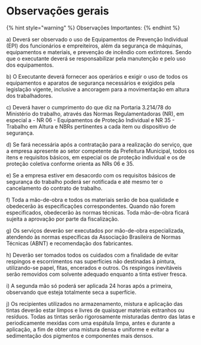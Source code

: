 # Observações gerais

{% hint style="warning" %}
Observações Importantes:
{% endhint %}

a) Deverá ser observado o uso de Equipamentos de Prevenção Individual (EPI) dos funcionários e empreiteiros, além da segurança de máquinas, equipamentos e materiais, e prevenção de incêndio com extintores. Sendo que o executante deverá se responsabilizar pela manutenção e pelo uso dos equipamentos.

b) O Executante deverá fornecer aos operários e exigir o uso de todos os equipamentos e aparatos de segurança necessários e exigidos pela legislação vigente, inclusive a ancoragem para a movimentação em altura dos trabalhadores.

c) Deverá haver o cumprimento do que diz na Portaria 3.214/78 do Ministério do trabalho, através das Normas Regulamentadoras (NR), em especial a - NR 06 - Equipamentos de Proteção Individual e NR 35 - Trabalho em Altura e NBRs pertinentes a cada item ou dispositivo de segurança.

d) Se fará necessária após a contratação para a realização do serviço, que a empresa apresente ao setor competente da Prefeitura Municipal, todos os itens e requisitos básicos, em especial os de proteção individual e os de proteção coletiva conforme orienta as NRs 06 e 35.

e) Se a empresa estiver em desacordo com os requisitos básicos de segurança do trabalho poderá ser notificada e até mesmo ter o cancelamento do contrato de trabalho.

f) Toda a mão-de-obra e todos os materiais serão de boa qualidade e obedecerão às especificações correspondentes. Quando não forem especificados, obedecerão às normas técnicas. Toda mão-de-obra ficará sujeita a aprovação por parte da fiscalização.

g) Os serviços deverão ser executados por mão-de-obra especializada, atendendo às normas específicas da Associação Brasileira de Normas Técnicas (ABNT) e recomendação dos fabricantes.

h) Deverão ser tomados todos os cuidados com a finalidade de evitar respingos e escorrimentos nas superfícies não destinadas à pintura, utilizando-se papel, fitas, encerados e outros. Os respingos inevitáveis serão removidos com solvente adequado enquanto a tinta estiver fresca.

i) A segunda mão só poderá ser aplicada 24 horas após a primeira, observando que esteja totalmente seca a superfície.

j) Os recipientes utilizados no armazenamento, mistura e aplicação das tintas deverão estar limpos e livres de quaisquer materiais estranhos ou resíduos. Todas as tintas serão rigorosamente misturadas dentro das latas e periodicamente mexidas com uma espátula limpa, antes e durante a aplicação, a fim de obter uma mistura densa e uniforme e evitar a sedimentação dos pigmentos e componentes mais densos.

